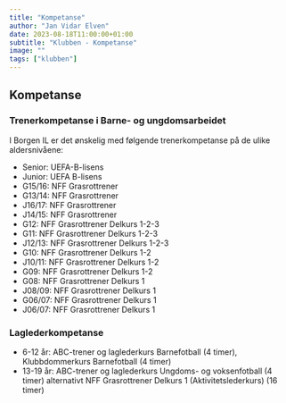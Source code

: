 ```yaml
---
title: "Kompetanse"
author: "Jan Vidar Elven"
date: 2023-08-18T11:00:00+01:00
subtitle: "Klubben - Kompetanse"
image: ""
tags: ["klubben"]
---
```


## Kompetanse

### Trenerkompetanse i Barne- og ungdomsarbeidet

I Borgen IL er det ønskelig med følgende trenerkompetanse på de ulike aldersnivåene:

- Senior: UEFA-B-lisens 
- Junior: UEFA B-lisens
- G15/16: NFF Grasrottrener
- G13/14: NFF Grasrottrener
- J16/17: NFF Grasrottrener
- J14/15: NFF Grasrottrener
- G12: NFF Grasrottrener Delkurs 1-2-3
- G11: NFF Grasrottrener Delkurs 1-2-3
- J12/13: NFF Grasrottrener Delkurs 1-2-3
- G10: NFF Grasrottrener Delkurs 1-2
- J10/11: NFF Grasrottrener Delkurs 1-2
- G09: NFF Grasrottrener Delkurs 1-2
- G08: NFF Grasrottrener Delkurs 1
- J08/09: NFF Grasrottrener Delkurs 1
- G06/07: NFF Grasrottrener Delkurs 1
- J06/07: NFF Grasrottrener Delkurs 1

### Laglederkompetanse

- 6-12 år: ABC-trener og laglederkurs Barnefotball (4 timer), Klubbdommerkurs Barnefotball (4 timer)
- 13-19 år: ABC-trener og laglederkurs Ungdoms- og voksenfotball (4 timer) alternativt NFF Grasrottrener Delkurs 1 (Aktivitetslederkurs) (16 timer)
